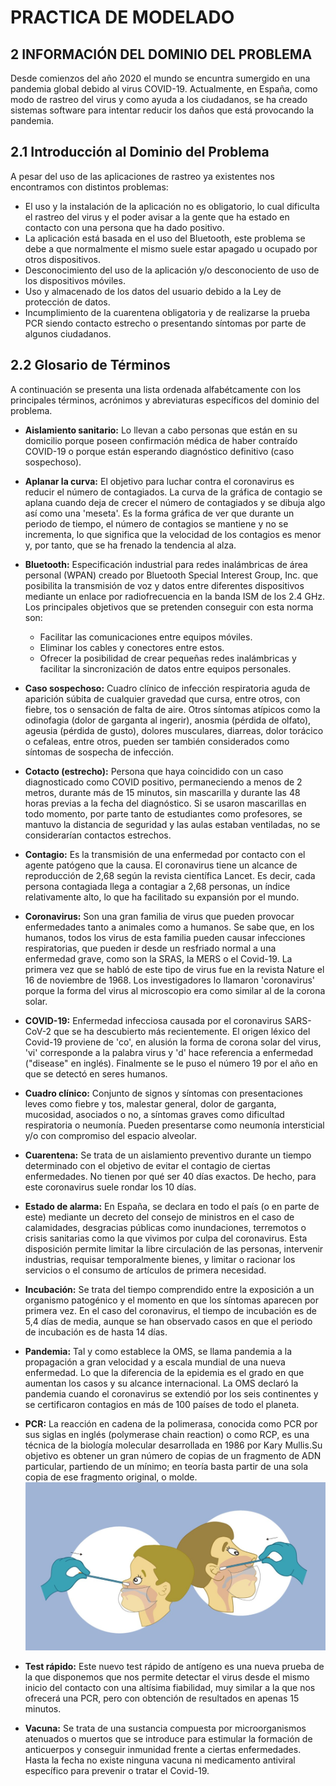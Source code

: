 # PRACTICA DE MODELADO
## 2 INFORMACIÓN DEL DOMINIO DEL PROBLEMA

Desde comienzos del año 2020 el mundo se encuntra sumergido en una pandemia global debido al virus COVID-19. Actualmente, en España, como modo de rastreo del virus y como ayuda a los ciudadanos, se ha creado sistemas software para intentar reducir los daños que está provocando la pandemia.

## 2.1 Introducción al Dominio del Problema

A pesar del uso de las aplicaciones de rastreo ya existentes nos encontramos con distintos problemas:
* El uso y la instalación de la aplicación no es obligatorio, lo cual dificulta el rastreo del virus y el poder avisar a la gente que ha estado en contacto con una persona que ha dado positivo.
* La aplicación está basada en el uso del Bluetooth, este problema se debe a que normalmente el mismo suele estar apagado u ocupado por otros dispositivos.
* Desconocimiento del uso de la aplicación y/o desconociento de uso de los dispositivos móviles. 
* Uso y almacenado de los datos del usuario debido a la Ley de protección de datos.
* Incumplimiento de la cuarentena obligatoria y de realizarse la prueba PCR siendo contacto estrecho o presentando síntomas por parte de algunos ciudadanos.


## 2.2 Glosario de Términos

A continuación se presenta una lista ordenada alfabétcamente con los principales términos, acrónimos y abreviaturas específicos del dominio del problema.

* **Aislamiento sanitario:** Lo llevan a cabo personas que están en su domicilio porque poseen confirmación médica de haber contraído COVID-19 o porque están esperando diagnóstico definitivo (caso sospechoso).

* **Aplanar la curva:** El objetivo para luchar contra el coronavirus es reducir el número de contagiados. La curva de la gráfica de contagio se aplana cuando deja de crecer el número de contagiados y se dibuja algo así como una 'meseta'. Es la forma gráfica de ver que durante un periodo de tiempo, el número de contagios se mantiene y no se incrementa, lo que significa que la velocidad de los contagios es menor y, por tanto, que se ha frenado la tendencia al alza.

* **Bluetooth:** Especificación industrial para redes inalámbricas de área personal (WPAN) creado por Bluetooth Special Interest Group, Inc. que posibilita la transmisión de voz y datos entre diferentes dispositivos mediante un enlace por radiofrecuencia en la banda ISM de los 2.4 GHz. Los principales objetivos que se pretenden conseguir con esta norma son:
  - Facilitar las comunicaciones entre equipos móviles.
  - Eliminar los cables y conectores entre estos. 
  - Ofrecer la posibilidad de crear pequeñas redes inalámbricas y facilitar la sincronización de datos entre equipos personales.
  
* **Caso sospechoso:** Cuadro clínico de infección respiratoria aguda de aparición súbita de cualquier gravedad que cursa, entre otros, con fiebre, tos o sensación de falta de aire. Otros síntomas atípicos como la odinofagia (dolor de garganta al ingerir), anosmia (pérdida de olfato), ageusia (pérdida de gusto), dolores musculares, diarreas, dolor torácico o cefaleas, entre otros, pueden ser también considerados como síntomas de sospecha de infección.

* **Cotacto (estrecho):** Persona que haya coincidido con un caso diagnosticado como COVID positivo, permaneciendo a menos de 2 metros, durante más de 15 minutos, sin mascarilla y durante las 48 horas previas a la fecha del diagnóstico. Si se usaron mascarillas en todo momento, por parte tanto de estudiantes como profesores, se mantuvo la distancia de seguridad y las aulas estaban ventiladas, no se considerarían contactos estrechos.

* **Contagio:** Es la transmisión de una enfermedad por contacto con el agente patógeno que la causa. El coronavirus tiene un alcance de reproducción de 2,68 según la revista científica Lancet. Es decir, cada persona contagiada llega a contagiar a 2,68 personas, un índice relativamente alto, lo que ha facilitado su expansión por el mundo.

* **Coronavirus:** Son una gran familia de virus que pueden provocar enfermedades tanto a animales como a humanos. Se sabe que, en los humanos, todos los virus de esta familia pueden causar infecciones respiratorias, que pueden ir desde un resfriado normal a una enfermedad grave, como son la SRAS, la MERS o el Covid-19. La primera vez que se habló de este tipo de virus fue en la revista Nature el 16 de noviembre de 1968. Los investigadores lo llamaron 'coronavirus' porque la forma del virus al microscopio era como similar al de la corona solar.

* **COVID-19:** Enfermedad infecciosa causada por el coronavirus SARS-CoV-2 que se ha descubierto más recientemente. El origen léxico del Covid-19 proviene de 'co', en alusión la forma de corona solar del virus, 'vi' corresponde a la palabra virus y 'd' hace referencia a enfermedad ("disease" en inglés). Finalmente se le puso el número 19 por el año en que se detectó en seres humanos.

* **Cuadro clínico:** Conjunto de signos y síntomas con presentaciones leves como fiebre y tos, malestar general, dolor de garganta, mucosidad, asociados o no, a síntomas graves como dificultad respiratoria o neumonía. Pueden presentarse como neumonía intersticial y/o con compromiso del espacio alveolar.

* **Cuarentena:** Se trata de un aislamiento preventivo durante un tiempo determinado con el objetivo de evitar el contagio de ciertas enfermedades. No tienen por qué ser 40 días exactos. De hecho, para este coronavirus suele rondar los 10 días.

* **Estado de alarma:** En España, se declara en todo el país (o en parte de este) mediante un decreto del consejo de ministros en el caso de calamidades, desgracias públicas como inundaciones, terremotos o crisis sanitarias como la que vivimos por culpa del coronavirus. Esta disposición permite limitar la libre circulación de las personas, intervenir industrias, requisar temporalmente bienes, y limitar o racionar los servicios o el consumo de artículos de primera necesidad.

* **Incubación:** Se trata del tiempo comprendido entre la exposición a un organismo patogénico y el momento en que los síntomas aparecen por primera vez. En el caso del coronavirus, el tiempo de incubación es de 5,4 días de media, aunque se han observado casos en que el periodo de incubación es de hasta 14 días.

* **Pandemia:** Tal y como establece la OMS, se llama pandemia a la propagación a gran velocidad y a escala mundial de una nueva enfermedad. Lo que la diferencia de la epidemia es el grado en que aumentan los casos y su alcance internacional. La OMS declaró la pandemia cuando el coronavirus se extendió por los seis continentes y se certificaron contagios en más de 100 países de todo el planeta.

* **PCR:** La reacción en cadena de la polimerasa, conocida como PCR por sus siglas en inglés (polymerase chain reaction) o como RCP, es una técnica de la biología molecular desarrollada en 1986 por Kary Mullis.Su objetivo es obtener un gran número de copias de un fragmento de ADN particular, partiendo de un mínimo; en teoría basta partir de una sola copia de ese fragmento original, o molde.
![](./Imágenes/PCR7.jpg)

* **Test rápido:** Este nuevo test rápido de antígeno es una nueva prueba de la que disponemos que nos permite detectar el virus desde el mismo inicio del contacto con una altísima fiabilidad, muy similar a la que nos ofrecerá una PCR, pero con obtención de resultados en apenas 15 minutos.

* **Vacuna:** Se trata de una sustancia compuesta por microorganismos atenuados o muertos que se introduce para estimular la formación de anticuerpos y conseguir inmunidad frente a ciertas enfermedades. Hasta la fecha no existe ninguna vacuna ni medicamento antiviral específico para prevenir o tratar el Covid-19.
